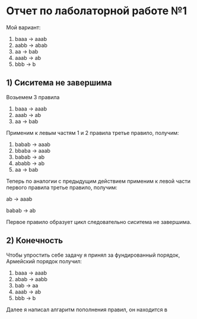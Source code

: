 # Отчет по лаболаторной работе №1
Мой вариант: 

1. baaa → aaab
2. aabb → abab
3. aa → bab
4. aaab → ab
5. bbb → b
## 1) Сиситема не завершима 
Возьемем 3 правила 

1. baaa → aaab
2. aaab → ab
3. aa → bab

Применим к левым частям 1 и 2 правила третье правило, получим:

1. babab -> aaab
2. bbaba -> aaab
3. babab -> ab
4. ababb -> ab
5. aa -> bab

Теперь по аналогии с предыдущим действием применим к левой части первого правила третье правило, получим:

ab -> aaab

babab -> ab

Первое правило образует цикл следовательно сиситема не завершима.

## 2) Конечность 
Чтобы упростить себе задачу я принял за фундированный порядок, Армейский порядок получил:
1. baaa → aaab
2. abab → aabb
3. bab → aa
4. aaab → ab
5. bbb → b

Далее я написал алгаритм пополнения правил, он находится в 
